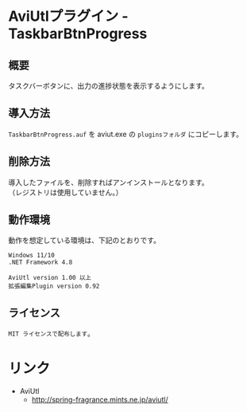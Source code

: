 ﻿# AviUtlプラグイン - TaskbarBtnProgress

## 概要
タスクバーボタンに、出力の進捗状態を表示するようにします。

## 導入方法
`TaskbarBtnProgress.auf` を aviut.exe の `pluginsフォルダ` にコピーします。

## 削除方法
導入したファイルを、削除すればアンインストールとなります。  
（レジストリは使用していません。）

## 動作環境
動作を想定している環境は、下記のとおりです。
```
Windows 11/10
.NET Framework 4.8

AviUtl version 1.00 以上
拡張編集Plugin version 0.92
```

## ライセンス
`MIT ライセンスで配布します`。  

# リンク
- AviUtl
    - http://spring-fragrance.mints.ne.jp/aviutl/
